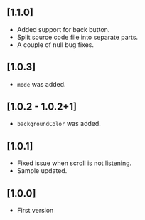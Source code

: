 ## [1.1.0]

* Added support for back button.
* Split source code file into separate parts.
* A couple of null bug fixes.

## [1.0.3]

* `mode` was added.

## [1.0.2 - 1.0.2+1]

* `backgroundColor` was added.

## [1.0.1]

* Fixed issue when scroll is not listening.
* Sample updated.

## [1.0.0]

* First version
